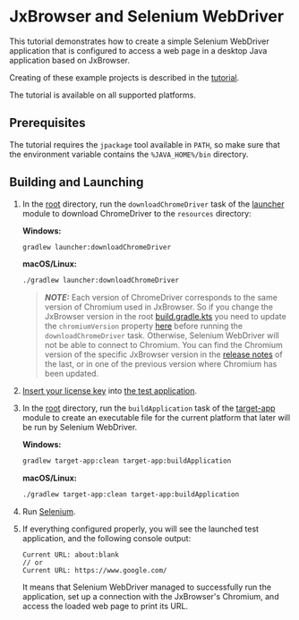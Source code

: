 # JxBrowser and Selenium WebDriver

This tutorial demonstrates how to create a simple Selenium WebDriver application
that is configured to access a web page in a desktop Java application based on
JxBrowser.

Creating of these example projects is described in
the [tutorial](https://jxbrowser-support.teamdev.com/docs/tutorials/integration/selenium.html).

The tutorial is available on all supported platforms.

## Prerequisites

The tutorial requires the `jpackage` tool available in `PATH`, so make sure that
the environment variable contains the `%JAVA_HOME%/bin` directory.

## Building and Launching

1. In the [root](../..) directory, run the `downloadChromeDriver` task of
   the [launcher](launcher) module to download ChromeDriver to the
   `resources` directory:
   
   **Windows:**
   ```bash
   gradlew launcher:downloadChromeDriver
   ```
   
   **macOS/Linux:**
     ```bash
   ./gradlew launcher:downloadChromeDriver
   ```

   > **_NOTE:_** Each version of ChromeDriver corresponds to the same version of
   Chromium used in JxBrowser. So if you change the JxBrowser version in the
   root [build.gradle.kts](../../build.gradle.kts) you need to update the
   `chromiumVersion` property [here](launcher/build.gradle.kts)
   before running the `downloadChromeDriver` task. Otherwise, Selenium WebDriver
   will not be able to connect to Chromium. You can find the Chromium version of
   the specific JxBrowser version in
   the [release notes](https://teamdev.com/jxbrowser/release-notes/) of the
   last, or in one of the previous version where Chromium has been updated.
2. [Insert your license key](https://teamdev.com/jxbrowser/docs/guides/introduction/licensing/#adding-the-license-to-a-project)
   into [the test application](./target-app/src/main/java/TargetApp.java).
3. In the [root](../..) directory, run the `buildApplication` task
   of the [target-app](target-app) module to create an executable file for the
   current platform that later will be run by Selenium WebDriver.

   **Windows:**
   ```bash
   gradlew target-app:clean target-app:buildApplication
   ```
   
   **macOS/Linux:**
   ```bash
   ./gradlew target-app:clean target-app:buildApplication
   ```
   
4. Run [Selenium](launcher/src/main/java/SeleniumLauncher.java).
5. If everything configured properly, you will see the launched test
   application, and the following console output:
   ```
   Current URL: about:blank
   // or
   Current URL: https://www.google.com/ 
   ```
   It means that Selenium WebDriver managed to successfully run the application,
   set up a connection with the JxBrowser's Chromium, and access the loaded
   web page to print its URL.
